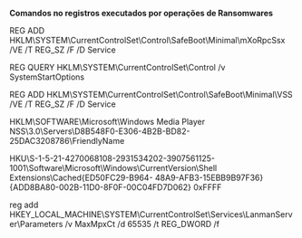 **Comandos no registros executados por operações de Ransomwares**

REG ADD HKLM\SYSTEM\CurrentControlSet\Control\SafeBoot\Minimal\mXoRpcSsx /VE /T REG_SZ /F /D Service

REG QUERY HKLM\SYSTEM\CurrentControlSet\Control /v SystemStartOptions

REG ADD HKLM\SYSTEM\CurrentControlSet\Control\SafeBoot\Minimal\VSS /VE /T REG_SZ /F /D Service

HKLM\SOFTWARE\Microsoft\Windows Media Player NSS\3.0\Servers\D8B548F0-E306-4B2B-BD82-25DAC3208786\FriendlyName

HKU\S-1-5-21-4270068108-2931534202-3907561125-1001\Software\Microsoft\Windows\CurrentVersion\Shell Extensions\Cached\{ED50FC29-B964- 48A9-AFB3-15EBB9B97F36} {ADD8BA80-002B-11D0-8F0F-00C04FD7D062} 0xFFFF

reg add HKEY_LOCAL_MACHINE\SYSTEM\CurrentControlSet\Services\LanmanServer\Parameters /v MaxMpxCt /d 65535 /t REG_DWORD /f
